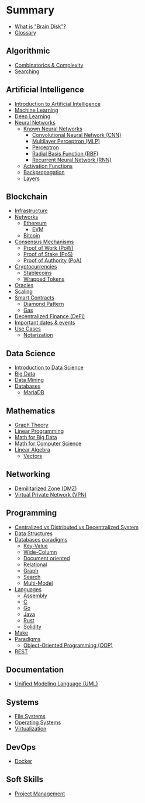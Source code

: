 # Summary

* [What is "Brain Disk"?](./README.md)
* [Glossary](./glossary.md)

## Algorithmic

* [Combinatorics & Complexity](algorithmic/combinatorics-complexity.md)
* [Searching](algorithmic/searching.md)

## Artificial Intelligence

* [Introduction to Artificial Intelligence](ai/intro.md)
* [Machine Learning](ai/ml.md)
* [Deep Learning](ai/dl.md)
* [Neural Networks](ai/nn/nn.md)
  * [Known Neural Networks](ai/nn/known-nn/)
    * [Convolutional Neural Network (CNN)](ai/nn/known-nn/cnn.md)
    * [Multilayer Perceptron (MLP)](ai/nn/known-nn/mlp.md)
    * [Perceptron](ai/nn/known-nn/perceptron.md)
    * [Radial Basis Function (RBF)](ai/nn/known-nn/rbf.md)
    * [Recurrent Neural Network (RNN)](ai/nn/known-nn/rnn.md)
  * [Activation Functions](ai/nn/af.md)
  * [Backpropagation](ai/nn/backpropagation.md)
  * [Layers](ai/nn/layers.md)

## Blockchain

* [Infrastructure](blockchain/infrastructure.md)
* [Networks](blockchain/networks)
  * [Ethereum](blockchain/networks/ethereum/ethereum.md)
    * [EVM](blockchain/networks/ethereum/evm.md)
  * [Bitcoin](blockchain/networks/bitcoin.md)
* [Consensus Mechanisms](blockchain/consensus-mechanisms/consensus-mechanisms.md)
  * [Proof of Work (PoW)](blockchain/consensus-mechanisms/pow.md)
  * [Proof of Stake (PoS)](blockchain/consensus-mechanisms/pos.md)
  * [Proof of Authority (PoA)](blockchain/consensus-mechanisms/poa.md)
* [Cryptocurrencies](blockchain/cryptocurrencies)
  * [Stablecoins](blockchain/cryptocurrencies/stablecoins.md)
  * [Wrapped Tokens](blockchain/cryptocurrencies/wrapped-tokens.md)
* [Oracles](blockchain/oracles.md)
* [Scaling](blockchain/scaling.md)
* [Smart Contracts](blockchain/smart-contracts/smart-contracts.md)
  * [Diamond Pattern](blockchain/smart-contracts/diamond-pattern.md)
  * [Gas](blockchain/smart-contracts/gas.md)
* [Decentralized Finance (DeFi)](blockchain/defi.md)
* [Important dates & events](blockchain/important-dates-events.md)
* [Use Cases](blockchain/use-cases)
  * [Notarization](blockchain/use-cases/notarization.md)

## Data Science

* [Introduction to Data Science](data-science/introduction.md)
* [Big Data](data-science/big-data.md)
* [Data Mining](data-science/data-mining.md)
* [Databases](data-science/databases/)
  * [MariaDB](data-science/databases/mariadb.md)

## Mathematics

* [Graph Theory](math/graph-theory.md)
* [Linear Programming](math/linear-programming.md)
* [Math for Big Data](math/math-big-data.md)
* [Math for Computer Science](math/math-computer-science.md)
* [Linear Algebra](math/linear-algebra/linear-algebra.md)
  * [Vectors](math/linear-algebra/vectors.md)

## Networking

* [Demilitarized Zone (DMZ)](networking/dmz.md)
* [Virtual Private Network (VPN)](networking/vpn.md)

## Programming

* [Centralized vs Distributed vs Decentralized System](programming/centralized-vs-distributed-vs-decentralized-system.md)
* [Data Structures](programming/data-structures/data-structures.md)
* [Databases paradigms](programming/databases-paradigms)
  * [Key-Value](programming/databases-paradigms/key-value.md)
  * [Wide-Column](programming/databases-paradigms/wide-column.md)
  * [Document oriented](programming/databases-paradigms/document-oriented.md)
  * [Relational](programming/databases-paradigms/relational.md)
  * [Graph](programming/databases-paradigms/graph.md)
  * [Search](programming/databases-paradigms/search.md)
  * [Multi-Model](programming/databases-paradigms/multi-model.md)
* [Languages](programming/languages)
  * [Assembly](programming/languages/assembly.md)
  * [C](programming/languages/c.md)
  * [Go](programming/languages/go.md)
  * [Java](programming/languages/java.md)
  * [Rust](programming/languages/rust.md)
  * [Solidity](programming/languages/solidity.md)
* [Make](programming/make.md)
* [Paradigms](programming/paradigms)
  * [Object-Oriented Programming (OOP)](programming/paradigms/oop.md)
* [REST](programming/rest.md)

## Documentation

* [Unified Modeling Language (UML)](documentation/uml.md)

## Systems

* [File Systems](systems/file-systems.md)
* [Operating Systems](systems/os.md)
* [Virtualization](systems/virtualization.md)

## DevOps

* [Docker](containerization/docker.md)

[//]: # (## Cybersecurity)

[//]: # ()
[//]: # (* [Introduction to Cybersecurity]&#40;cybersecurity/introduction.md&#41;)

[//]: # (* [Binary Exploitation]&#40;cybersecurity/binary-exploitation.md&#41;)

[//]: # (* [Cryptanalysis]&#40;cybersecurity/cryptanalysis.md&#41;)

[//]: # (* [Forensic]&#40;cybersecurity/forensic.md&#41;)

[//]: # (* [Linux Security]&#40;cybersecurity/linux.md&#41;)

[//]: # (* [Network Security]&#40;cybersecurity/network.md&#41;)

[//]: # (* [Programming & Automation]&#40;cybersecurity/programming-automation.md&#41;)

[//]: # (* [Reverse Engineering]&#40;cybersecurity/reverse-engineering.md&#41;)

[//]: # (* [Steganography]&#40;cybersecurity/stenagography.md&#41;)

[//]: # (* [Web Security]&#40;cybersecurity/web.md&#41;)

## Soft Skills

* [Project Management](soft-skills/project-management.md)
